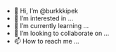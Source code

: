 - 👋 Hi, I’m @burkkkipek
- 👀 I’m interested in ...
- 🌱 I’m currently learning ...
- 💞️ I’m looking to collaborate on ...
- 📫 How to reach me ...

<!---
burkkkipek/burkkkipek is a ✨ special ✨ repository because its `README.md` (this file) appears on your GitHub profile.
You can click the Preview link to take a look at your changes.
--->
